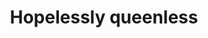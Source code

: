 ---
title: Hopelessly queenless
layout: definition
brief: State of a colony where the queen is dead and there are no fertilized eggs for the bees to make a new queen.
see_also: 
  - title: Smoker
    file: smoker
  - title: Honey
    file: honey 
---